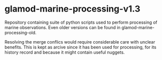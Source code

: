 # glamod-marine-processing-v1.3

Repository containing suite of python scripts used to perform processing of marine observations. Even older versions can be found in glamod-marine-processing-old.

Resolving the merge conflics would require considerable care with unclear benefits. This is kept as arcive since it has been used for processing, for its history record and because it might contain useful nuggets.
